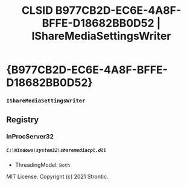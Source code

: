 ﻿---
title: "CLSID B977CB2D-EC6E-4A8F-BFFE-D18682BB0D52 | IShareMediaSettingsWriter"
excerpt: What is COM-Object CLSID B977CB2D-EC6E-4A8F-BFFE-D18682BB0D52?
---

# {B977CB2D-EC6E-4A8F-BFFE-D18682BB0D52}

### `IShareMediaSettingsWriter`

## Registry


### InProcServer32

##### `C:\Windows\system32\sharemediacpl.dll`
* ThreadingModel: `Both`

MIT License. Copyright (c) 2021 Strontic.


